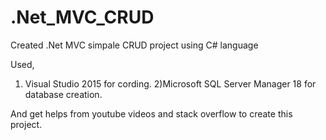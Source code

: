 # .Net_MVC_CRUD
Created .Net MVC simpale CRUD project using C# language

Used,
1) Visual Studio 2015 for cording.
2)Microsoft SQL Server Manager 18 for  database  creation.

And get helps from youtube videos and stack overflow to create this project.


